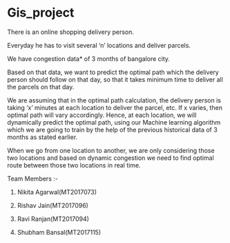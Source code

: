 # Gis_project
There is an online shopping delivery person.

Everyday he has to visit several ‘n’ locations and deliver parcels.

We have congestion data* of 3 months of bangalore city.

Based on that data, we want to predict the optimal path which the delivery person should follow on that day, so that it takes minimum time to deliver all the parcels on that day.

We are assuming that in the optimal path calculation, the delivery person is taking ‘x’ minutes at each location to deliver the parcel, etc. If x varies, then optimal path will vary accordingly. Hence, at each location, we will dynamically predict the optimal path, using our Machine learning algorithm which we are going to train by the help of the previous historical data of 3 months as stated earlier.

When we go from one location to another, we are only considering those two locations and based on dynamic congestion we need to find optimal route between those two locations in real time.

Team Members :-

1.  Nikita Agarwal(MT2017073)

2. Rishav Jain(MT2017096)

3. Ravi Ranjan(MT2017094) 

4. Shubham Bansal(MT2017115) 
